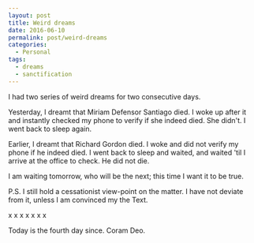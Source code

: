 ```yaml
---
layout: post
title: Weird dreams
date: 2016-06-10
permalink: post/weird-dreams
categories:
  - Personal
tags:
  - dreams
  - sanctification
---
```


I had two series of weird dreams for two consecutive days.

Yesterday, I dreamt that Miriam Defensor Santiago died.  I woke up after it and instantly checked my phone to verify if she indeed died.  She didn't.  I went back to sleep again.

Earlier, I dreamt that Richard Gordon died.  I woke and did not verify my phone if he indeed died.  I went back to sleep and waited, and waited 'til I arrive at the office to check.  He did not die.

I am waiting tomorrow, who will be the next; this time I want it to be true.

P.S. I still hold a cessationist view-point on the matter.  I have not deviate from it, unless I am convinced my the Text.

x x x x x x x

Today is the fourth day since.  Coram Deo.
